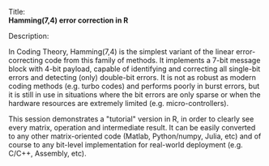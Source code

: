 Title:<br/>
<b>Hamming(7,4) error correction in R</b>

Description:<br/>
<p>In Coding Theory, Hamming(7,4) is the simplest variant of the linear error-correcting code from this family of methods. It implements a 7-bit message block with 4-bit payload, capable of identifying and correcting all single-bit errors and detecting (only) double-bit errors. It is not as robust as modern coding methods (e.g. turbo codes) and performs poorly in burst errors, but it is still in use in situations where the bit errors are only sparse or when the hardware resources are extremely limited (e.g. micro-controllers).</p>
<p>This session demonstrates a "tutorial" version in R, in order to clearly see every matrix, operation and intermediate result. It can be easily converted to any other matrix-oriented code (Matlab, Python/numpy, Julia, etc) and of course to any bit-level implementation for real-world deployment (e.g. C/C++, Assembly, etc).</p>
